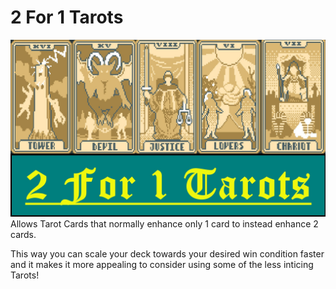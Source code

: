 # 2 For 1 Tarots
![](thumbnail.jpg)
Allows Tarot Cards that normally enhance only 1 card to instead enhance 2 cards.

This way you can scale your deck towards your desired win condition faster and it makes it more appealing to consider using some of the less inticing Tarots!
